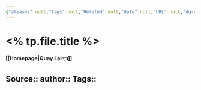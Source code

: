 ```yaml
---
{"aliases":null,"tags":null,"Related":null,"date":null,"URL":null,"dg-publish":true,"image":null,"permalink":"/Template/TEMPLATE 01/","dgPassFrontmatter":true,"noteIcon":"2","created":"2024-02-29T09:58:48.883+07:00","updated":"2024-03-13T09:59:34.737+07:00"}
---
```


# <% tp.file.title %>
**[[Homepage\|Quay Lại👈]]**

Source::
author::
Tags::
---

